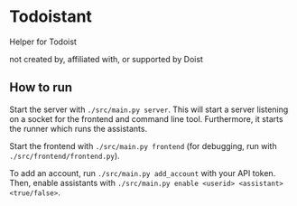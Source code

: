 # Todoistant
Helper for Todoist

not created by, affiliated with, or supported by Doist

## How to run
Start the server with `./src/main.py server`. This will start a server listening on a socket for the frontend and command line tool. Furthermore, it starts the runner which runs the assistants.

Start the frontend with `./src/main.py frontend` (for debugging, run with `./src/frontend/frontend.py`).

To add an account, run `./src/main.py add_account` with your API token. Then, enable assistants with `./src/main.py enable <userid> <assistant> <true/false>`.
